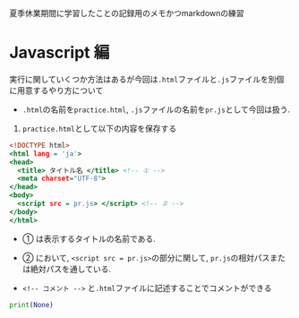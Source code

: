 夏季休業期間に学習したことの記録用のメモかつmarkdownの練習

# Javascript 編

実行に関していくつか方法はあるが今回は`.html`ファイルと`.js`ファイルを別個に用意するやり方について


- `.html`の名前を`practice.html`, `.js`ファイルの名前を`pr.js`として今回は扱う.

1. `practice.html`として以下の内容を保存する

``` html:practice.html
<!DOCTYPE html>
<html lang = 'ja'>
<head>
  <title> タイトル名 </title> <!-- ① -->
  <meta charset="UTF-8"> 
</head>
<body>
  <script src = pr.js> </script> <!-- ② -->
</body>
</html>
```

   - ① は表示するタイトルの名前である.

   - ② において, `<script src = pr.js>`の部分に関して, `pr.js`の相対パスまたは絶対パスを通している.
   
   - `<!-- コメント -->` と`.html`ファイルに記述することでコメントができる



~~~python3:none.py
print(None)
~~~
